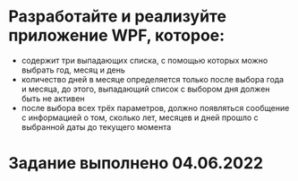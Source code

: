 # Разработайте и реализуйте приложение WPF, которое:
- содержит три выпадающих списка, с помощью которых можно выбрать год, месяц и день
- количество дней в месяце определяется только после выбора года и месяца, до этого, выпадающий список с выбором дня должен быть не активен
- после выбора всех трёх параметров, должно появляться сообщение с информацией о том, сколько лет, месяцев и дней прошло с выбранной даты до текущего момента

# Задание выполнено 04.06.2022
